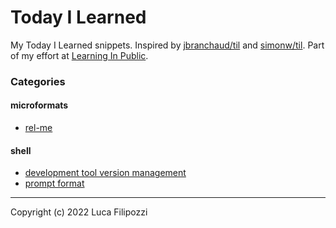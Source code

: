 # Today I Learned

My Today I Learned snippets. Inspired by [jbranchaud/til][1] and [simonw/til][2]. Part of my effort at [Learning In Public][3].

### Categories

#### microformats
* [rel-me](microformats/rel-me.md)

#### shell
* [development tool version management](shell/development_tool_version_management.md)
* [prompt format](shell/prompt-format.md)

---
Copyright (c) 2022 Luca Filipozzi

[1]: https://github.com/jbranchaud/til
[2]: https://github.com/simonw/til
[3]: https://dev.to/jbranchaud/how-i-built-a-learning-machine-45k9
